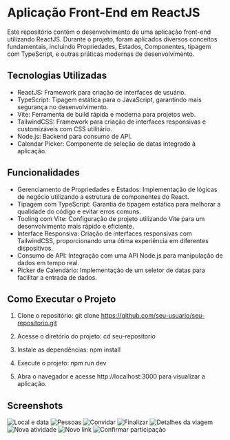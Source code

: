 
# Aplicação Front-End em ReactJS

Este repositório contém o desenvolvimento de uma aplicação front-end utilizando ReactJS. Durante o projeto, foram aplicados diversos conceitos fundamentais, incluindo Propriedades, Estados, Componentes, tipagem com TypeScript, e outras práticas modernas de desenvolvimento.

## Tecnologias Utilizadas
- ReactJS: Framework para criação de interfaces de usuário.
- TypeScript: Tipagem estática para o JavaScript, garantindo mais segurança no desenvolvimento.
- Vite: Ferramenta de build rápida e moderna para projetos web.
- TailwindCSS: Framework para criação de interfaces responsivas e customizáveis com CSS utilitário.
- Node.js: Backend para consumo de API.
- Calendar Picker: Componente de seleção de datas integrado à aplicação.

## Funcionalidades
- Gerenciamento de Propriedades e Estados: Implementação de lógicas de negócio utilizando a estrutura de componentes do React.
- Tipagem com TypeScript: Garantia de tipagem estática para melhorar a qualidade do código e evitar erros comuns.
- Tooling com Vite: Configuração de projeto utilizando Vite para um desenvolvimento mais rápido e eficiente.
- Interface Responsiva: Criação de interfaces responsivas com TailwindCSS, proporcionando uma ótima experiência em diferentes dispositivos.
- Consumo de API: Integração com uma API Node.js para manipulação de dados em tempo real.
- Picker de Calendário: Implementação de um seletor de datas para facilitar a entrada de dados.

## Como Executar o Projeto
1. Clone o repositório:
   git clone https://github.com/seu-usuario/seu-repositorio.git

2. Acesse o diretório do projeto:
   cd seu-repositorio

3. Instale as dependências:
   npm install

4. Execute o projeto:
   npm run dev

5. Abra o navegador e acesse http://localhost:3000 para visualizar a aplicação.

## Screenshots

![Local e data](https://github.com/user-attachments/assets/08833158-12b5-4175-b8d0-174f5a617b89)
![Pessoas](https://github.com/user-attachments/assets/a8e98ae3-c045-4d35-91bb-8dcc051aa1b6)
![Convidar](https://github.com/user-attachments/assets/3973db71-86f9-4ab7-a2da-166504479e33)
![Finalizar](https://github.com/user-attachments/assets/63b55e3f-4f0e-4cd0-bd0c-5debbe8672e9)
![Detalhes da viagem](https://github.com/user-attachments/assets/b2fbb44e-ba2f-490d-b267-fa4c352bc195)
![Nova atividade](https://github.com/user-attachments/assets/dcb5c87d-926d-40dd-bb88-5dfd79da0cb5)
![Novo link](https://github.com/user-attachments/assets/03915d03-9feb-4024-96c0-45f9c612dc12)
![Confirmar participação](https://github.com/user-attachments/assets/02f74c27-cb4f-4dfb-a48f-644ac45989b8)
